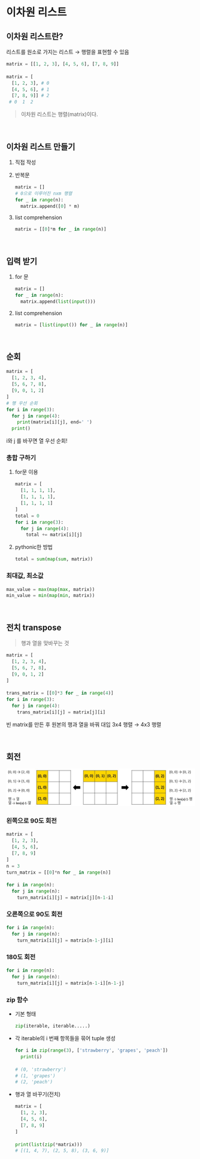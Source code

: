 # 이차원 리스트

## 이차원 리스트란?

리스트를 원소로 가지는 리스트 → 행렬을 표현할 수 있음
```python
matrix = [[1, 2, 3], [4, 5, 6], [7, 8, 9]]

matrix = [
  [1, 2, 3], # 0
  [4, 5, 6], # 1
  [7, 8, 9]] # 2
 # 0  1  2 
```

> 이차원 리스트는 행렬(matrix)이다.

<br>

## 이차원 리스트 만들기
1. 직접 작성

2. 반복문
    ```python
    matrix = []
    # 0으로 이루어진 nxm 행렬
    for _ in range(n):
      matrix.append([0] * m)
    ```

3. list comprehension
    ```python
    matrix = [[0]*m for _ in range(n)]
    ```

<br>

## 입력 받기
1. for 문
    ```python
    matrix = []
    for _ in range(n):
      matrix.append(list(input()))
    ```

2. list comprehension
    ```python
    matrix = [list(input()) for _ in range(n)]
    ```

<br>

## 순회
```python
matrix = [
  [1, 2, 3, 4], 
  [5, 6, 7, 8], 
  [9, 0, 1, 2]
]
# 행 우선 순회
for i in range(3):
  for j in range(4):
    print(matrix[i][j], end=' ')
  print()
```
i와 j 를 바꾸면 열 우선 순회!

### 총합 구하기

1. for문 이용
    ```python
    matrix = [
      [1, 1, 1, 1], 
      [1, 1, 1, 1], 
      [1, 1, 1, 1]
    ]
    total = 0
    for i in range(3):
      for j in range(4):
        total += matrix[i][j]
    ```

2. pythonic한 방법
    ```python
    total = sum(map(sum, matrix))
    ```

### 최대값, 최소값
```python
max_value = max(map(max, matrix))
min_value = min(map(min, matrix))
```

<br>

## 전치 transpose
> 행과 열을 맞바꾸는 것
```python
matrix = [
  [1, 2, 3, 4], 
  [5, 6, 7, 8], 
  [9, 0, 1, 2]
]

trans_matrix = [[0]*3 for _ in range(4)]
for i in range(3):
  for j in range(4):
    trans_matrix[i][j] = matrix[j][i]
```
빈 matrix를 만든 후 원본의 행과 열을 바꿔 대입
3x4 행렬 → 4x3 행렬

<br>

## 회전
![이차원리스트 회전](img/이차원배열_회전.jpg)
### 왼쪽으로 90도 회전
```python
matrix = [
  [1, 2, 3], 
  [4, 5, 6], 
  [7, 8, 9]
]
n = 3
turn_matrix = [[0]*n for _ in range(n)]

for i in range(n):
  for j in range(n):
    turn_matrix[i][j] = matrix[j][n-1-i]
```

### 오른쪽으로 90도 회전
```python
for i in range(n):
  for j in range(n):
    turn_matrix[i][j] = matrix[n-1-j][i]
```

### 180도 회전
```python
for i in range(n):
  for j in range(n):
    turn_matrix[i][j] = matrix[n-1-i][n-1-j]
```

### zip 함수
- 기본 형태
  ```python
  zip(iterable, iterable.....)
  ```

- 각 iterable의 i 번째 항목들을 묶어 tuple 생성
  ```python
  for i in zip(range(3), ['strawberry', 'grapes', 'peach'])
    print(i)

  # (0, 'strawberry')
  # (1, 'grapes')
  # (2, 'peach')
  ```

- 행과 열 바꾸기(전치)
  ```python
  matrix = [
    [1, 2, 3], 
    [4, 5, 6], 
    [7, 8, 9]
  ]

  print(list(zip(*matrix)))
  # [(1, 4, 7), (2, 5, 8), (3, 6, 9)]
  ```
